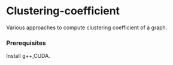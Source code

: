 # Clustering-coefficient
Various approaches to compute clustering coefficient of a graph.

### Prerequisites
Install g++,CUDA.
